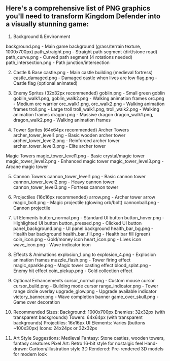 ## Here's a comprehensive list of PNG graphics you'll need to transform Kingdom Defender into a visually stunning game:

1. Background & Environment

background.png - Main game background (grass/terrain texture, 1000x700px)
path_straight.png - Straight path segment (dirt/stone road)
path_curve.png - Curved path segment (4 rotations needed)
path_intersection.png - Path junction/intersection

2. Castle & Base
castle.png - Main castle building (medieval fortress)
castle_damaged.png - Damaged castle when lives are low
flag.png - Castle flag (optional animated)

3. Enemy Sprites (32x32px recommended)
goblin.png - Small green goblin
goblin_walk1.png, goblin_walk2.png - Walking animation frames
orc.png - Medium orc warrior
orc_walk1.png, orc_walk2.png - Walking animation frames
troll.png - Large troll
troll_walk1.png, troll_walk2.png - Walking animation frames
dragon.png - Massive dragon
dragon_walk1.png, dragon_walk2.png - Walking animation frames

4. Tower Sprites (64x64px recommended)
Archer Towers
archer_tower_level1.png - Basic wooden archer tower
archer_tower_level2.png - Reinforced archer tower
archer_tower_level3.png - Elite archer tower

Magic Towers
magic_tower_level1.png - Basic crystal/magic tower
magic_tower_level2.png - Enhanced magic tower
magic_tower_level3.png - Arcane magic tower

5. Cannon Towers
cannon_tower_level1.png - Basic cannon tower
cannon_tower_level2.png - Heavy cannon tower
cannon_tower_level3.png - Fortress cannon tower

6. Projectiles (16x16px recommended)
arrow.png - Archer tower arrow
magic_bolt.png - Magic projectile (glowing orb/bolt)
cannonball.png - Cannon projectile

7. UI Elements
button_normal.png - Standard UI button
button_hover.png - Highlighted UI button
button_pressed.png - Clicked UI button
panel_background.png - UI panel background
health_bar_bg.png - Health bar background
health_bar_fill.png - Health bar fill (green)
coin_icon.png - Gold/money icon
heart_icon.png - Lives icon
wave_icon.png - Wave indicator icon

8. Effects & Animations
explosion_1.png to explosion_4.png - Explosion animation frames
muzzle_flash.png - Tower firing effect
magic_sparkle.png - Magic tower casting effect
blood_splat.png - Enemy hit effect
coin_pickup.png - Gold collection effect

9. Optional Enhancements
cursor_normal.png - Custom mouse cursor
cursor_build.png - Building mode cursor
range_indicator.png - Tower range circle overlay
upgrade_glow.png - Upgrade available indicator
victory_banner.png - Wave completion banner
game_over_skull.png - Game over decoration

10. Recommended Sizes:
Background: 1000x700px
Enemies: 32x32px (with transparent backgrounds)
Towers: 64x64px (with transparent backgrounds)
Projectiles: 16x16px
UI Elements: Varies (buttons ~100x30px)
Icons: 24x24px or 32x32px

11. Art Style Suggestions:
Medieval Fantasy: Stone castles, wooden towers, fantasy creatures
Pixel Art: Retro 16-bit style for nostalgic feel
Hand-drawn: Cartoon/illustration style
3D Rendered: Pre-rendered 3D models for modern look